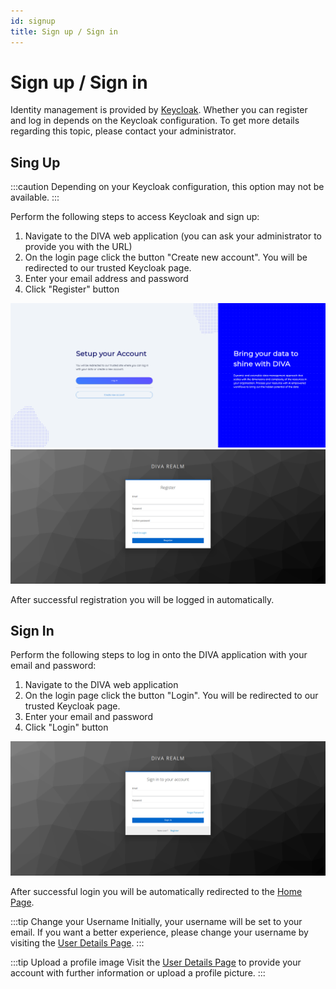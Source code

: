 ```yaml
---
id: signup
title: Sign up / Sign in
---
```


# Sign up / Sign in

Identity management is provided by [Keycloak](https://www.keycloak.org/).
Whether you can register and log in depends on the Keycloak configuration.
To get more details regarding this topic, please contact your administrator.

## Sing Up

:::caution
Depending on your Keycloak configuration, this option may not be available.
:::

Perform the following steps to access Keycloak and sign up:

1. Navigate to the DIVA web application (you can ask your administrator to provide you with the URL)
2. On the login page click the button "Create new account". You will be redirected to our trusted Keycloak page.
3. Enter your email address and password
4. Click "Register" button

![DIVA login](/img/screenshots/login.png)
![DIVA login](/img/screenshots/keycloak/keycloak_register.png)

After successful registration you will be logged in automatically.

## Sign In

Perform the following steps to log in onto the DIVA application with your email and password:

1. Navigate to the DIVA web application
2. On the login page click the button "Login". You will be redirected to our trusted Keycloak page.
3. Enter your email and password
4. Click "Login" button

![DIVA login](/img/screenshots/keycloak/keycloak_signin.png)

After successful login you will be automatically redirected to the [Home Page](/docs/User-Docs/home).

:::tip Change your Username
Initially, your username will be set to your email.
If you want a better experience, please change your username by visiting the [User Details Page](user).
:::

:::tip Upload a profile image
Visit the [User Details Page](user) to provide your account with further information or upload a profile picture.
:::
